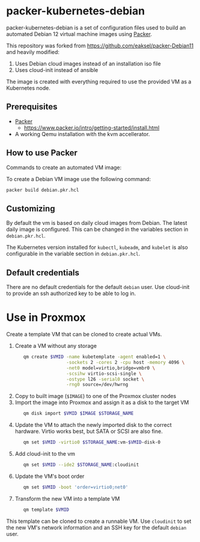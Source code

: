 # packer-kubernetes-debian

packer-kubernetes-debian is a set of configuration files used to build an automated Debian 12 virtual machine images using [Packer](https://www.packer.io/).

This repository was forked from https://github.com/eaksel/packer-Debian11 and heavily modified:
1. Uses Debian cloud images instead of an installation iso file
1. Uses cloud-init instead of ansible

The image is created with everything required to use the provided VM as a Kubernetes node. 

## Prerequisites

* [Packer](https://www.packer.io/downloads.html)
  * <https://www.packer.io/intro/getting-started/install.html>
* A working Qemu installation with the kvm accellerator.

## How to use Packer

Commands to create an automated VM image:

To create a Debian VM image use the following command:

```bash
packer build debian.pkr.hcl
```

## Customizing

By default the vm is based on daily cloud images from Debian. The latest daily image is configured. This can be changed in the variables section in `debian.pkr.hcl`.

The Kubernetes version installed for `kubectl`, `kubeadm`, and `kubelet` is also configurable in the variable section in `debian.pkr.hcl`.


## Default credentials

There are no default credentials for the default `debian` user. Use cloud-init to provide an ssh authorized key to be able to log in.

# Use in Proxmox

Create a template VM that can be cloned to create actual VMs.

1. Create a VM without any storage
   ```bash
      qm create $VMID -name kubetemplate -agent enabled=1 \
                      -sockets 2 -cores 2 -cpu host -memory 4096 \
                      -net0 model=virtio,bridge=vmbr0 \
                      -scsihw virtio-scsi-single \
                      -ostype l26 -serial0 socket \
                      -rng0 source=/dev/hwrng
   ```
1. Copy to built image (`$IMAGE`) to one of the Proxmox cluster nodes
1. Import the image into Proxmox and assign it as a disk to the target VM
   ```bash
      qm disk import $VMID $IMAGE $STORAGE_NAME
   ```
1. Update the VM to attach the newly imported disk to the correct hardware. Virtio works best, but SATA or SCSI are also fine.
   ```bash
      qm set $VMID -virtio0 $STORAGE_NAME:vm-$VMID-disk-0
   ```
1. Add cloud-init to the vm
   ```bash
      qm set $VMID --ide2 $STORAGE_NAME:cloudinit
   ```
1. Update the VM's boot order
   ```bash
      qm set $VMID -boot 'order=virtio0;net0'
   ```
1. Transform the new VM into a template VM
   ```bash
      qm template $VMID
   ```

This template can be cloned to create a runnable VM. Use `cloudinit` to set the new VM's network information and an SSH key for the default `debian` user.
